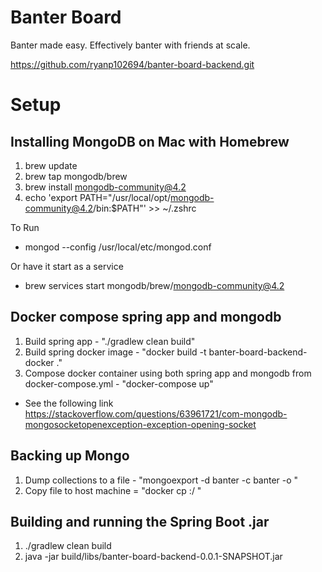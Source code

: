 # Banter Board
Banter made easy. Effectively banter with friends at scale. 

https://github.com/ryanp102694/banter-board-backend.git

# Setup

## Installing MongoDB on Mac with Homebrew
1. brew update
2. brew tap mongodb/brew
3. brew install mongodb-community@4.2
4. echo 'export PATH="/usr/local/opt/mongodb-community@4.2/bin:$PATH"' >> ~/.zshrc

To Run
* mongod --config /usr/local/etc/mongod.conf

Or have it start as a service
* brew services start mongodb/brew/mongodb-community@4.2

## Docker compose spring app and mongodb  
1. Build spring app - "./gradlew clean build"
2. Build spring docker image - "docker build -t banter-board-backend-docker ."
3. Compose docker container using both spring app and mongodb from docker-compose.yml - "docker-compose up"
- See the following link https://stackoverflow.com/questions/63961721/com-mongodb-mongosocketopenexception-exception-opening-socket

## Backing up Mongo
1. Dump collections to a file - "mongoexport -d banter -c banter -o <filename>"
2. Copy file to host machine = "docker cp <container-id>:/<fileName> <host-directory-path>"

## Building and running the Spring Boot .jar
1. ./gradlew clean build
2. java -jar build/libs/banter-board-backend-0.0.1-SNAPSHOT.jar